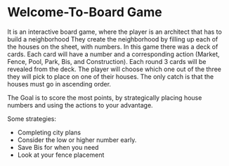 # Welcome-To-Board Game
It is an interactive board game, where the player is an architect that has to build a neighborhood 
They create the neighborhood by filling up each of the houses on the sheet, with numbers.
In this game there was a deck of cards. Each card will have a number and a corresponding action (Market, Fence, Pool, Park, Bis, and Construction). 
Each round 3 cards will be revealed from the deck. The player will choose which one out of the three they will pick to place on one of their houses.
The only catch is that the houses must go in ascending order.

The Goal is to score the most points, by strategically placing house numbers and using the actions to your advantage.

Some strategies:
- Completing city plans
- Consider the low or higher number early.
- Save Bis for when you need
- Look at your fence placement



